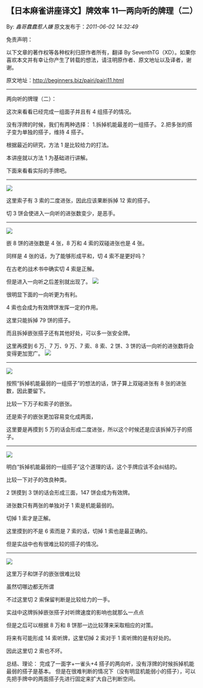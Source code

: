 ## 【日本麻雀讲座译文】牌效率 11—两向听的牌理（二）

By: _鑫哥蠢蠢惹人嫌_ 原文发布于：_2011-06-02 14:32:49_

免责声明：

以下文章的著作权等各种权利归原作者所有，翻译 By
SeventhTG（XD）。如果你喜欢本文并有幸让你产生了转载的想法，请注明原作者、原文地址以及译者，谢谢。

原文地址：http://beginners.biz/pairi/pairi11.html

---

两向听的牌理（二）：

这次来看看已经完成一组面子并且有 4 组搭子的情况。

没有浮牌的时候，我们有两种选择： 1.拆掉机能最差的一组搭子。 2.把多张的搭子变为单独的搭子，维持 4 搭子。

根据最近的研究，方法 1 是比较给力的打法。

本讲座就以方法 1 为基础进行讲解。

下面来看看实际的手牌吧。

---

![](http://s3.sinaimg.cn/middle/7f78b76fxa4b4d9d7fa72&690)

这里索子有 3 索的二度进张，因此应该果断拆掉 12 索的搭子。

切 3 饼会使进入一向听的进张数变少，是恶手。

---

![](http://s11.sinaimg.cn/middle/7f78b76fxa4b4de75f83a&690)

嵌 8 饼的进张数是 4 张，8 万和 4 索的双碰进张也是 4 张。

同样是 4 张的话，为了能够形成平和，切 4 索不是更好吗？

在古老的战术书中确实切 4 索是正解。

但是进入一向听之后差别就出现了。
![](http://s10.sinaimg.cn/middle/7f78b76fxa4b4e4fe2509&690)

很明显下面的一向听更为有利。

4 索也会成为有效牌饼发挥一定的作用。

这里只能拆掉 79 饼的搭子。

而且拆掉嵌张搭子还有其他好处，可以多一张安全牌。

这里再摸到 6 万、7 万、9 万、7 索、8 索、2 饼、3 饼的话一向听的进张数将会变得更加宽广。
![](http://s1.sinaimg.cn/middle/7f78b76fx76dee4a7daf0&690)

---

![](http://s5.sinaimg.cn/middle/7f78b76fxa4b4f0147b64&690)

按照“拆掉机能最弱的一组搭子”的想法的话，饼子算上双碰进张有 8 张的进张数，因此要留下。

比较一下万子和索子的嵌张。

还是索子的嵌张更加容易变化成两面，

这里要是再摸到 5 万的话会形成二度进张，所以这个时候还是应该拆掉万子的搭子。

---

![](http://s6.sinaimg.cn/middle/7f78b76fxa4b4fe7b7ec5&690)

明白“拆掉机能最弱的一组搭子”这个道理的话，这个手牌应该不会纠结的。

比较一下对子的改良种类。

2 饼摸到 3 饼的话会形成三面，147 饼会成为有效牌。

进张数只有两张的单独对子 1 索是机能最弱的。

切掉 1 索才是正解。

这里摸到的不是 6 索而是 7 索的话，切掉 1 索也是最正确的。

但是实战中也有很难比较的搭子的情况。

---

![](http://s7.sinaimg.cn/middle/7f78b76fxa4b50e2e2036&690)

这里万子和饼子的嵌张很难比较

虽然切哪边都无所谓

不过这里切 2 索保留判断是比较给力的一手。

实战中这牌拆掉嵌张搭子对听牌速度的影响也就那么一点点

但是之后可以根据 8 万和 8 饼那一边比较薄来采取相应的对策。

将来有可能形成 14 索听牌，这里切掉 2 索对于 1 索听牌的是有好处的。

因此这里切 2 索也不坏。

总结、理论：
完成了一面字+一雀头+4 搭子的两向听，没有浮牌的时候拆掉机能最弱的搭子是基本。
但是在很难判断的情况下（没有明显机能弱小的搭子），可以先把手牌中的两面搭子先进行固定来扩大自己判断空间。
